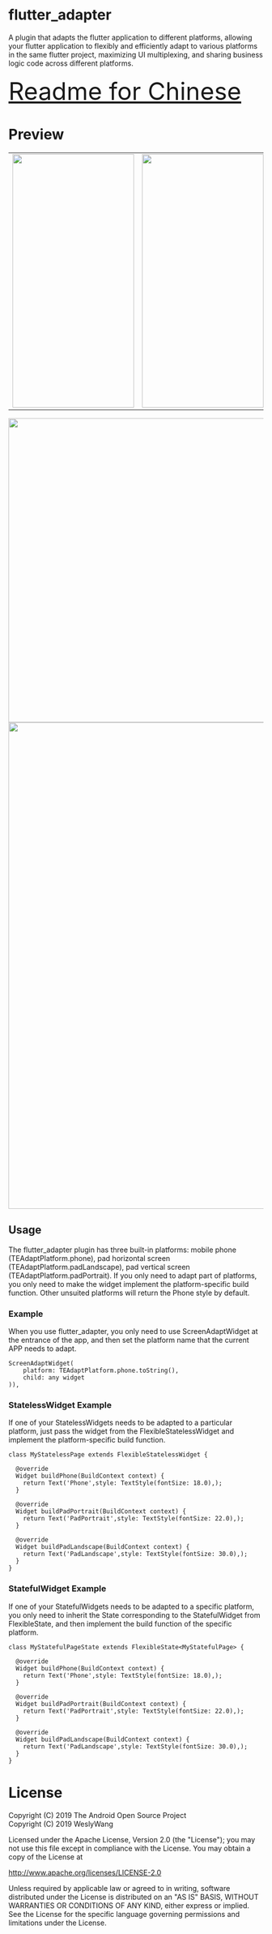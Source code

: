 # flutter_adapter

A plugin that adapts the flutter application to different platforms, allowing your flutter application to flexibly and efficiently adapt to various platforms in the same flutter project, maximizing UI multiplexing, and sharing business logic code across different platforms.
<br><br>
<font size=8>[Readme for Chinese](https://github.com/buaashuai/flutter_adapter/blob/master/README-ch.md)</font>

# Preview

<table>
<tr>
<td><img src="https://raw.githubusercontent.com/buaashuai/flutter_adapter/master/preview/phone.gif" width = "240" height = "500" /></td>
<td><img src="https://raw.githubusercontent.com/buaashuai/flutter_adapter/master/preview/NewPlatform.png" width = "240" height = "500" /></td>
</tr>
</table>
<img src="https://raw.githubusercontent.com/buaashuai/flutter_adapter/master/preview/PadLandscape.gif" width = "960" height = "600" />
<img src="https://raw.githubusercontent.com/buaashuai/flutter_adapter/master/preview/PadPortrait.gif" width = "600" height = "960" />

## Usage

The flutter_adapter plugin has three built-in platforms: mobile phone (TEAdaptPlatform.phone), pad horizontal screen (TEAdaptPlatform.padLandscape), pad vertical screen (TEAdaptPlatform.padPortrait). If you only need to adapt part of platforms, you only need to make the widget implement the platform-specific build function. Other unsuited platforms will return the Phone style by default.

### Example
When you use flutter_adapter, you only need to use ScreenAdaptWidget at the entrance of the app, and then set the platform name that the current APP needs to adapt.

```
ScreenAdaptWidget(
    platform: TEAdaptPlatform.phone.toString(),
    child: any widget
)),
```

### StatelessWidget Example
If one of your StatelessWidgets needs to be adapted to a particular platform, just pass the widget from the FlexibleStatelessWidget and implement the platform-specific build function.

```
class MyStatelessPage extends FlexibleStatelessWidget {

  @override
  Widget buildPhone(BuildContext context) {
    return Text('Phone',style: TextStyle(fontSize: 18.0),);
  }

  @override
  Widget buildPadPortrait(BuildContext context) {
    return Text('PadPortrait',style: TextStyle(fontSize: 22.0),);
  }

  @override
  Widget buildPadLandscape(BuildContext context) {
    return Text('PadLandscape',style: TextStyle(fontSize: 30.0),);
  }
}
```


### StatefulWidget Example
If one of your StatefulWidgets needs to be adapted to a specific platform, you only need to inherit the State corresponding to the StatefulWidget from FlexibleState, and then implement the build function of the specific platform.

```
class MyStatefulPageState extends FlexibleState<MyStatefulPage> {

  @override
  Widget buildPhone(BuildContext context) {
    return Text('Phone',style: TextStyle(fontSize: 18.0),);
  }

  @override
  Widget buildPadPortrait(BuildContext context) {
    return Text('PadPortrait',style: TextStyle(fontSize: 22.0),);
  }

  @override
  Widget buildPadLandscape(BuildContext context) {
    return Text('PadLandscape',style: TextStyle(fontSize: 30.0),);
  }
}
```

# License

Copyright (C) 2019 The Android Open Source Project <br>
Copyright (C) 2019 WeslyWang

Licensed under the Apache License, Version 2.0 (the "License");
you may not use this file except in compliance with the License.
You may obtain a copy of the License at

   http://www.apache.org/licenses/LICENSE-2.0

Unless required by applicable law or agreed to in writing, software
distributed under the License is distributed on an "AS IS" BASIS,
WITHOUT WARRANTIES OR CONDITIONS OF ANY KIND, either express or implied.
See the License for the specific language governing permissions and
limitations under the License.
